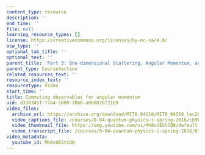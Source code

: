 ```yaml
---
content_type: resource
description: ''
end_time: ''
file: null
learning_resource_types: []
license: https://creativecommons.org/licenses/by-nc-sa/4.0/
ocw_type: ''
optional_tab_title: ''
optional_text: ''
parent_title: 'Part 3: One-dimensional Scattering, Angular Momentum, and Central Potentials'
parent_type: CourseSection
related_resources_text: ''
resource_index_text: ''
resourcetype: Video
start_time: ''
title: Commuting observables for angular momentum
uid: d338345f-77a4-5600-78b6-a0b607bf2169
video_files:
  archive_url: https://archive.org/download/MIT8.04S16/MIT8_04S16_lec20_s3_300k.mp4
  video_captions_file: /courses/8-04-quantum-physics-i-spring-2016/cb966bfab4bd570581066e34ce7560f5_Mh8vUEStCQ8.vtt
  video_thumbnail_file: https://img.youtube.com/vi/Mh8vUEStCQ8/default.jpg
  video_transcript_file: /courses/8-04-quantum-physics-i-spring-2016/034aa038bc1ac0f3fb39ce7fe56fc94b_Mh8vUEStCQ8.pdf
video_metadata:
  youtube_id: Mh8vUEStCQ8
---
```

